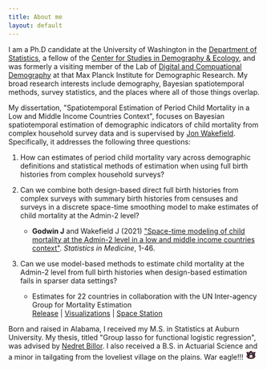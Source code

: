 ```yaml
---
title: About me
layout: default
---
```


I am a Ph.D candidate at the University of Washington in the [Department of Statistics](https://stat.uw.edu/), a fellow of the [Center for Studies in Demography & Ecology](https://csde.washington.edu/), and was formerly a visiting member of the Lab of [Digital and Compuational Demography](https://www.demogr.mpg.de/en/research_6120/digital_and_computational_demography_5555) at that Max Planck Institute for Demographic Research. My broad research interests include demography, Bayesian spatiotemporal methods, survey statistics, and the places where all of those things overlap.

My dissertation, "Spatiotemporal Estimation of Period Child Mortality in a Low and Middle Income Countries Context", focuses on Bayesian spatiotemporal estimation of demographic indicators of child mortality from complex household survey data and is supervised by [Jon Wakefield](https://faculty.washington.edu/jonno/). Specifically, it addresses the following three questions:

1. How can estimates of period child mortality vary across demographic definitions and statistical methods of estimation when using full birth histories from complex household surveys?
2. Can we combine both design-based direct full birth histories from complex surveys with summary birth histories from censuses and surveys in a discrete space-time smoothing model to make estimates of child mortality at the Admin-2 level?  

    -  **Godwin J** and Wakefield J (2021) ["Space-time modeling of child mortality at the Admin-2 level in a low and middle income countries context"](https://doi.org/10.1002/sim.8854). *Statistics in Medicine*, 1-46.
3. Can we use model-based methods to estimate child mortality at the Admin-2 level from full birth histories when design-based estimation fails in sparser data settings?  
  
    - Estimates for 22 countries in collaboration with the UN Inter-agency Group for Mortality Estimation  
      [Release](https://data.unicef.org/resources/subnational-under-five-mortality-estimates-1990-2019/) | [Visualizations](https://childmortality.org/data) | [Space Station](https://faculty.washington.edu/jonno/space-station.html)

Born and raised in Alabama, I received my M.S. in Statistics at Auburn University. My thesis, titled "Group lasso for functional logistic regression", was advised by [Nedret Billor](http://webhome.auburn.edu/~billone/). I also received a B.S. in Actuarial Science and a minor in tailgating from the loveliest village on the plains. War eagle!!!  <img src="./AU.jpg" width="22">

